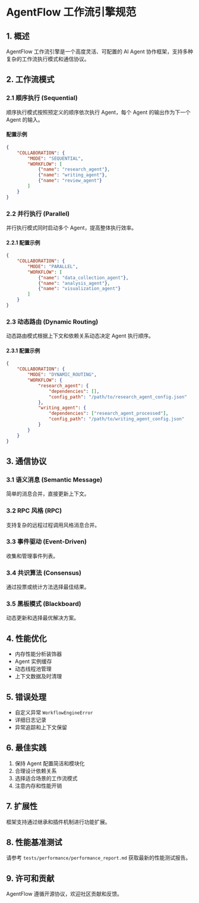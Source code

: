 # AgentFlow 工作流引擎规范

## 1. 概述

AgentFlow 工作流引擎是一个高度灵活、可配置的 AI Agent 协作框架，支持多种复杂的工作流执行模式和通信协议。

## 2. 工作流模式

### 2.1 顺序执行 (Sequential)

顺序执行模式按照预定义的顺序依次执行 Agent，每个 Agent 的输出作为下一个 Agent 的输入。

#### 配置示例

```json
{
    "COLLABORATION": {
        "MODE": "SEQUENTIAL",
        "WORKFLOW": [
            {"name": "research_agent"},
            {"name": "writing_agent"},
            {"name": "review_agent"}
        ]
    }
}
```

### 2.2 并行执行 (Parallel)

并行执行模式同时启动多个 Agent，提高整体执行效率。

#### 2.2.1 配置示例

```json
{
    "COLLABORATION": {
        "MODE": "PARALLEL",
        "WORKFLOW": [
            {"name": "data_collection_agent"},
            {"name": "analysis_agent"},
            {"name": "visualization_agent"}
        ]
    }
}
```

### 2.3 动态路由 (Dynamic Routing)

动态路由模式根据上下文和依赖关系动态决定 Agent 执行顺序。

#### 2.3.1 配置示例

```json
{
    "COLLABORATION": {
        "MODE": "DYNAMIC_ROUTING",
        "WORKFLOW": {
            "research_agent": {
                "dependencies": [],
                "config_path": "/path/to/research_agent_config.json"
            },
            "writing_agent": {
                "dependencies": ["research_agent_processed"],
                "config_path": "/path/to/writing_agent_config.json"
            }
        }
    }
}
```

## 3. 通信协议

### 3.1 语义消息 (Semantic Message)

简单的消息合并，直接更新上下文。

### 3.2 RPC 风格 (RPC)

支持复杂的远程过程调用风格消息合并。

### 3.3 事件驱动 (Event-Driven)

收集和管理事件列表。

### 3.4 共识算法 (Consensus)

通过投票或统计方法选择最佳结果。

### 3.5 黑板模式 (Blackboard)

动态更新和选择最优解决方案。

## 4. 性能优化

- 内存性能分析装饰器
- Agent 实例缓存
- 动态线程池管理
- 上下文数据及时清理

## 5. 错误处理

- 自定义异常 `WorkflowEngineError`
- 详细日志记录
- 异常追踪和上下文保留

## 6. 最佳实践

1. 保持 Agent 配置简洁和模块化
2. 合理设计依赖关系
3. 选择适合场景的工作流模式
4. 注意内存和性能开销

## 7. 扩展性

框架支持通过继承和插件机制进行功能扩展。

## 8. 性能基准测试

请参考 `tests/performance/performance_report.md` 获取最新的性能测试报告。

## 9. 许可和贡献

AgentFlow 遵循开源协议，欢迎社区贡献和反馈。
